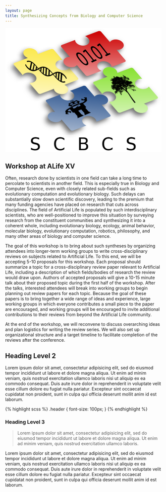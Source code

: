 ```yaml
---
layout: page
title: Synthesizing Concepts from Biology and Computer Science
---
```

![Logo](SCBCSLogo.png)

## Workshop at ALife XV

Often, research done by scientists in one field can take a long time to percolate to scientists in another field. This is especially true in Biology and Computer Science, even with closely related sub-fields such as evolutionary computation and evolutionary biology. Such delays can substantially slow down scientific discovery, leading to the premium that many funding agencies have placed on research that cuts across disciplines. The field of Artificial Life is populated by such interdisciplinary scientists, who are well-positioned to improve this situation by surveying research from the constituent communities and synthesizing it into a coherent whole, including evolutionary biology, ecology, animal behavior, molecular biology, evolutionary computation, robotics, philosophy, and many other areas of biology and computer science.

The goal of this workshop is to bring about such syntheses by organizing attendees into longer-term working groups to write cross-disciplinary reviews on subjects related to Artificial Life. To this end, we will be accepting 5-10 proposals for this workshop. Each proposal should summarize a topic for a cross-disciplinary review paper relevant to Artificial Life, including a description of which fields/bodies of research the review would draw upon. Authors of accepted proposals will give a 10-15 minute talk about their proposed topic during the first half of the workshop. After the talks, interested attendees will break into working groups to begin planning out review papers for each topic. Because the goal of these papers is to bring together a wide range of ideas and experience, large working groups in which everyone contributes a small piece to the paper are encouraged, and working groups will be encouraged to invite additional contributions to their reviews from beyond the Artificial Life community.

At the end of the workshop, we will reconvene to discuss overarching ideas and plan logistics for writing the review series. We will also set up organizational structure and a target timeline to facilitate completion of the reviews after the conference.

## Heading Level 2

Lorem ipsum dolor sit amet, consectetur adipisicing elit, sed do eiusmod tempor incididunt ut labore et dolore magna aliqua. Ut enim ad minim veniam, quis nostrud exercitation ullamco laboris nisi ut aliquip ex ea commodo consequat. Duis aute irure dolor in reprehenderit in voluptate velit esse cillum dolore eu fugiat nulla pariatur. Excepteur sint occaecat cupidatat non proident, sunt in culpa qui officia deserunt mollit anim id est laborum.

{% highlight scss %}
  .header {
    font-size: 100px;
  }
{% endhighlight %}

### Heading Level 3

> Lorem ipsum dolor sit amet, consectetur adipisicing elit, sed do eiusmod tempor incididunt ut labore et dolore magna aliqua. Ut enim ad minim veniam, quis nostrud exercitation ullamco laboris.

Lorem ipsum dolor sit amet, consectetur adipisicing elit, sed do eiusmod tempor incididunt ut labore et dolore magna aliqua. Ut enim ad minim veniam, quis nostrud exercitation ullamco laboris nisi ut aliquip ex ea commodo consequat. Duis aute irure dolor in reprehenderit in voluptate velit esse cillum dolore eu fugiat nulla pariatur. Excepteur sint occaecat cupidatat non proident, sunt in culpa qui officia deserunt mollit anim id est laborum.
